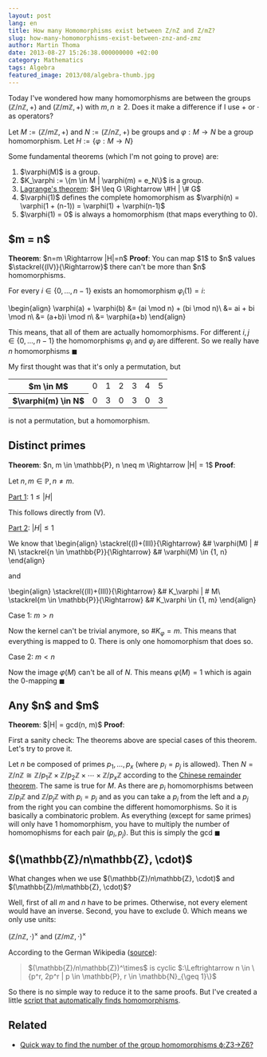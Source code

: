 ```yaml
---
layout: post
lang: en
title: How many Homomorphisms exist between Z/nZ and Z/mZ?
slug: how-many-homomorphisms-exist-between-znz-and-zmz
author: Martin Thoma
date: 2013-08-27 15:26:38.000000000 +02:00
category: Mathematics
tags: Algebra
featured_image: 2013/08/algebra-thumb.jpg
---
```

Today I've wondered how many homomorphisms are between the groups $(\mathbb{Z}/n\mathbb{Z},+)$ and $(\mathbb{Z}/m\mathbb{Z},+)$ with $m, n \geq 2$. Does it make a difference if I use + or $\cdot$ as operators?

Let $M := (\mathbb{Z}/m\mathbb{Z},+)$ and $N := (\mathbb{Z}/n\mathbb{Z},+)$ be groups and $\varphi: M \rightarrow N$ be a group homomorphism.
Let $H := \{\varphi: M \rightarrow N\}$

Some fundamental theorems (which I'm not going to prove) are:
<ol class="roman">
  <li>$\varphi(M)$ is a group.</li>
  <li>$K_\varphi := \{m \in M | \varphi(m) = e_N\}$ is a group.</li>
  <li><a href="http://en.wikipedia.org/wiki/Lagrange%27s_theorem_(group_theory)">Lagrange's theorem</a>: $H \leq G \Rightarrow \#H | \# G$</li>
  <li>$\varphi(1)$ defines the complete homomorphism as $\varphi(n) = \varphi(1 + (n-1)) = \varphi(1) + \varphi(n-1)$</li>
  <li>$\varphi(1) = 0$ is always a homomorphism (that maps everything to 0).</li>
</ol>

<h2>$m = n$</h2>
<strong>Theorem</strong>: $n=m \Rightarrow |H|=n$
<strong>Proof</strong>:
You can map $1$ to $n$ values $\stackrel{(IV)}{\Rightarrow}$ there can't be more than $n$ homomorphisms.

For every $i \in \{0, \dots, n-1\}$ exists an homomorphism $\varphi_i(1) = i$:

\begin{align}
\varphi(a) + \varphi(b) &= (ai \mod n) + (bi \mod n)\\
&= ai + bi \mod n\\
&= (a+b)i \mod n\\
&= \varphi(a+b)
\end{align}

This means, that all of them are actually homomorphisms. For different $i,j \in \{0, \dots, n-1\}$ the homomorphisms $\varphi_i$ and $\varphi_j$ are different. So we really have $n$ homomorphisms $\blacksquare$


My first thought was that it's only a permutation, but
<table>
<tr><th>$m \in M$</th>	     <td>0</td><td>1</td><td>2</td><td>3</td><td>4</td><td>5</td></tr>
<tr><th>$\varphi(m) \in N$</th><td>0</td><td>3</td><td>0</td><td>3</td><td>0</td><td>3</td></tr>
</table>

is not a permutation, but a homomorphism.

<h2>Distinct primes</h2>
<strong>Theorem</strong>: $n, m \in \mathbb{P}, n \neq m \Rightarrow |H| = 1$
<strong>Proof</strong>:

Let $n, m \in \mathbb{P}, n \neq m$.

<u>Part 1</u>: $1 \leq |H|$

This follows directly from (V).

<u>Part 2</u>: $|H| \leq 1$

We know that
\begin{align}
\stackrel{(I)+(III)}{\Rightarrow}        &\# \varphi(M) | \# N\\
\stackrel{n \in \mathbb{P}}{\Rightarrow} &\# \varphi(M) \in \{1, n\}
\end{align}

and

\begin{align}
\stackrel{(II)+(III)}{\Rightarrow}       &\# K_\varphi | \# M\\
\stackrel{m \in \mathbb{P}}{\Rightarrow} &\# K_\varphi \in \{1, m\}
\end{align}

Case 1: $m > n$

Now the kernel can't be trivial anymore, so $\# K_\varphi = m$. This means that everything is mapped to 0. There is only one homomorphism that does so.

Case 2: $m < n$

Now the image $\varphi(M)$ can't be all of $N$. This means $\varphi(M) = 1$ which is again the 0-mapping $\blacksquare$

<h2>Any $n$ and $m$</h2>
<strong>Theorem</strong>: $|H| = gcd(n, m)$
<strong>Proof</strong>:

First a sanity check: The theorems above are special cases of this theorem.
Let's try to prove it.

Let $n$ be composed of primes $p_1, \dots, p_x$ (where $p_i = p_j$ is allowed).
Then $N = \mathbb{Z}/n\mathbb{Z} \cong \mathbb{Z}/p_1\mathbb{Z} \times \mathbb{Z}/p_2\mathbb{Z} \times \cdots \times \mathbb{Z}/p_x\mathbb{Z}$ according to the <a href="http://en.wikipedia.org/wiki/Chinese_remainder_theorem">Chinese remainder theorem</a>. The same is true for $M$.
As there are $p_i$ homomorphisms between $\mathbb{Z}/p_i\mathbb{Z}$ and $\mathbb{Z}/p_j\mathbb{Z}$ with $p_i = p_j$ and as you can take a $p_i$ from the left and a $p_j$ from the right you can combine the different homomorphisms. So it is basically a combinatoric problem. As everything (except for same primes) will only have 1 homomorphism, you have to multiply the number of homomophisms for each pair $(p_i, p_j)$. But this is simply the gcd $\blacksquare$

<h2>$(\mathbb{Z}/n\mathbb{Z}, \cdot)$</h2>
What changes when we use $(\mathbb{Z}/n\mathbb{Z}, \cdot)$ and $(\mathbb{Z}/m\mathbb{Z}, \cdot)$?

Well, first of all $m$ and $n$ have to be primes. Otherwise, not every element would have an inverse. Second, you have to exclude 0. Which means we only use units:

$(\mathbb{Z}/n\mathbb{Z}, \cdot)^\times$ and $(\mathbb{Z}/m\mathbb{Z}, \cdot)^\times$

According to the German Wikipedia (<a href="http://de.wikipedia.org/wiki/Prime_Restklassengruppe">source</a>):


<blockquote>$(\mathbb{Z}/n\mathbb{Z})^\times$ is cyclic $:\Leftrightarrow n \in \{p^r, 2p^r | p \in \mathbb{P}, r \in \mathbb{N}_{\geq 1}\}$</blockquote>

So there is no simple way to reduce it to the same proofs.
But I've created a little <a href="https://gist.github.com/MartinThoma/6353473">script that automatically finds homomorphisms</a>.

<h2>Related</h2>
<ul>
  <li><a href="http://math.stackexchange.com/q/45663/6876">Quick way to find the number of the group homomorphisms ϕ:Z3&rarr;Z6?</a></li>
</ul>
